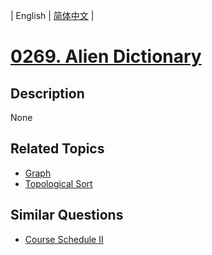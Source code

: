 
| English | [简体中文](README.md) |
# [0269. Alien Dictionary](https://leetcode-cn.com/problems/alien-dictionary/)
## Description
None
## Related Topics
- [Graph](https://leetcode-cn.com/tag/graph)
- [Topological Sort](https://leetcode-cn.com/tag/topological-sort)
## Similar Questions
- [Course Schedule II](../course-schedule-ii/README_EN.md)
